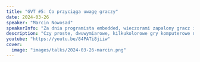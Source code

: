 ```yaml
---
title: "GVT #5: Co przyciąga uwagę graczy"
date: 2024-03-26
speaker: "Marcin Nowosad"
speakerInfo: "Za dnia programista embedded, wieczorami zapalony gracz i hobbystyczny twórca gier na komputery Amiga. Epizodycznie związany z nowożytnym oraz komercyjnym gamedevem. Miłośnik open source, od ponad dekady rozwija projekt biblioteki gamedevowej Amiga C Engine. Główny programista grupy gamedevowej Last Minute Creations"
description: "Czy proste, dwuwymiarowe, kilkukolorowe gry komputerowe na stare komputery są łatwiejsze do zrobienia? Prelekcja opisuje specyfikę tworzenia gier dla retro komputerów, oraz porównuje proces produkcyjny z obecnymi standardami w przemyśle."
youtube: "https://youtu.be/84PATi8jiiw"
cover:
  image: "images/talks/2024-03-26-marcin.png"
---
```

